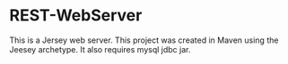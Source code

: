 # REST-WebServer

This is a Jersey web server. This project was created in Maven using the Jeesey archetype. It also requires mysql jdbc jar.
